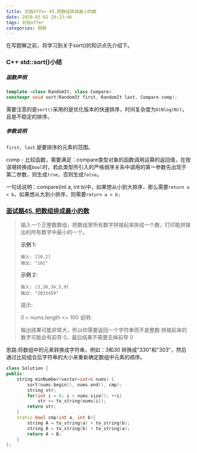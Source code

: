 ```yaml
---
title: 剑指Offer-45.把数组排成最小的数
date: 2020-03-02 20:23:46
tags: 剑指offer
categories: 题解
---
```


在写题解之前，将学习到关于sort()的知识点先介绍下。

<!--more-->

### C++ std::sort()小结

##### 函数声明

```C++
template <class RandomIt, class Compare>
constexpr void sort(RandomIt first, RandomIt last, Compare comp);
```

需要注意的是`sort()`采用的是优化版本的快速排序，时间复杂度为`O(Nlog(N))`，且是不稳定的排序。

##### 参数说明

`first, last` 是要排序的元素的范围。

comp - 比较函数，需要满足：compare类型对象的函数调用运算的返回值，在按语境转换成`bool`时，若此类型所引入的严格弱序关系中调用的第一参数先出现于第二参数，则生成`true`，否则生成`false`。

一句话说明：compare(int a, int b)中，如果想从小到大排序，那么需要`return a < b`，如果想从大到小排序，则需要`return a > b;`

### [面试题45. 把数组排成最小的数](https://leetcode-cn.com/problems/ba-shu-zu-pai-cheng-zui-xiao-de-shu-lcof/)

> 输入一个正整数数组，把数组里所有数字拼接起来排成一个数，打印能拼接出的所有数字中最小的一个。
>
> **示例 1:**
>
> ```
> 输入: [10,2]
> 输出: "102"
> ```
>
> **示例 2:**
>
> ```
> 输入: [3,30,34,5,9]
> 输出: "3033459"
> ```
>
> 提示:
>
> 0 < nums.length <= 100
> 说明:
>
> 输出结果可能非常大，所以你需要返回一个字符串而不是整数
> 拼接起来的数字可能会有前导 0，最后结果不需要去掉前导 0

思路:将数组中的元素转换成字符串，例如：3和30 转换成"330"和"303"，然后通过比较组合后字符串的大小来重新确定数组中元素的顺序。

```C++
class Solution {
public:
    string minNumber(vector<int>& nums) {
        sort(nums.begin(), nums.end(), cmp);
        string str;
        for(int i = 0; i < nums.size(); ++i)
            str += to_string(nums[i]);
        return str;
    }
    static bool cmp(int a, int b){
        string A = to_string(a) + to_string(b);
        string B = to_string(b) + to_string(a);
        return A < B;
    }
};
```

